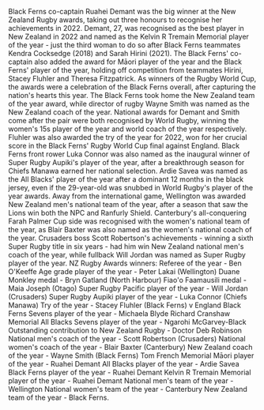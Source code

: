 Black Ferns co-captain Ruahei Demant was the big winner at the New Zealand Rugby awards, taking out three honours to recognise her achievements in 2022.
Demant, 27, was recognised as the best player in New Zealand in 2022 and named as the Kelvin R Tremain Memorial player of the year - just the third woman to do so after Black Ferns teammates Kendra Cocksedge (2018) and Sarah Hirini (2021).
The Black Ferns' co-captain also added the award for Māori player of the year and the Black Ferns' player of the year, holding off competition from teammates Hirini, Stacey Fluhler and Theresa Fitzpatrick.
As winners of the Rugby World Cup, the awards were a celebration of the Black Ferns overall, after capturing the nation's hearts this year.
The Black Ferns took home the New Zealand team of the year award, while director of rugby Wayne Smith was named as the New Zealand coach of the year.
National awards for Demant and Smith come after the pair were both recognised by World Rugby, winning the women's 15s player of the year and world coach of the year respectively.
Fluhler was also awarded the try of the year for 2022, won for her crucial score in the Black Ferns' Rugby World Cup final against England.
Black Ferns front rower Luka Connor was also named as the inaugural winner of Super Rugby Aupiki's player of the year, after a breakthrough season for Chiefs Manawa earned her national selection.
Ardie Savea was named as the All Blacks' player of the year after a dominant 12 months in the black jersey, even if the 29-year-old was snubbed in World Rugby's player of the year awards.
Away from the international game, Wellington was awarded New Zealand men's national team of the year, after a season that saw the Lions win both the NPC and Ranfurly Shield.
Canterbury's all-conquering Farah Palmer Cup side was recognised with the women's national team of the year, as Blair Baxter was also named as the women's national coach of the year.
Crusaders boss Scott Robertson's achievements - winning a sixth Super Rugby title in six years - had him win New Zealand national men's coach of the year, while fullback Will Jordan was named as Super Rugby player of the year.
NZ Rugby Awards winners:
Referee of the year - Ben O'Keeffe
Age grade player of the year - Peter Lakai (Wellington)
Duane Monkley medal - Bryn Gatland (North Harbour)
Fiao'o Faamausili medal - Maia Joseph (Otago)
Super Rugby Pacific player of the year - Will Jordan (Crusaders)
Super Rugby Aupiki player of the year - Luka Connor (Chiefs Manawa)
Try of the year - Stacey Fluhler (Black Ferns) v England
Black Ferns Sevens player of the year - Michaela Blyde
Richard Cranshaw Memorial All Blacks Sevens player of the year - Ngarohi McGarvey-Black
Outstanding contribution to New Zealand Rugby - Doctor Deb Robinson
National men's coach of the year - Scott Robertson (Crusaders)
National women's coach of the year - Blair Baxter (Canterbury)
New Zealand coach of the year - Wayne Smith (Black Ferns)
Tom French Memorial Māori player of the year - Ruahei Demant
All Blacks player of the year - Ardie Savea
Black Ferns player of the year - Ruahei Demant
Kelvin R Tremain Memorial player of the year - Ruahei Demant
National men's team of the year - Wellington
National women's team of the year - Canterbury
New Zealand team of the year - Black Ferns.